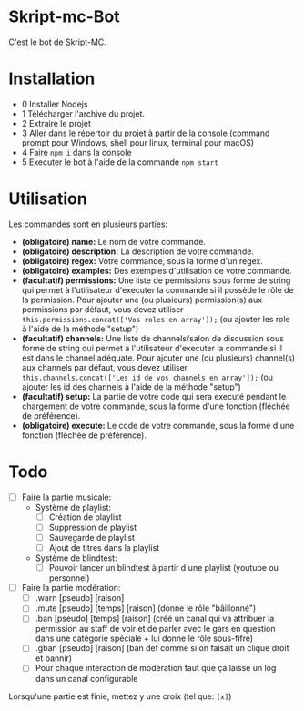 # Skript-mc-Bot

C'est le bot de Skript-MC.

# Installation

 - 0 Installer Nodejs
 - 1 Télécharger l'archive du projet.
 - 2 Extraire le projet
 - 3 Aller dans le répertoir du projet à partir de la console (command prompt pour Windows, shell pour linux, terminal pour macOS)
 - 4 Faire ``npm i`` dans la console 
 - 5 Executer le bot à l'aide de la commande ``npm start``

# Utilisation

Les commandes sont en plusieurs parties:

 - **(obligatoire) name:** Le nom de votre commande.
 - **(obligatoire) description:** La description de votre commande.
 - **(obligatoire) regex:** Votre commande, sous la forme d'un regex.
 - **(obligatoire) examples:** Des exemples d'utilisation de votre commande.
 - **(facultatif) permissions:** Une liste de permissions sous forme de string qui permet à l'utilisateur d'executer la commande si il possède le rôle de la permission. Pour ajouter une (ou plusieurs) permission(s) aux permissions par défaut, vous devez utiliser ``this.permissions.concat(['Vos roles en array']);`` (ou ajouter les role à l'aide de la méthode "setup")
 - **(facultatif) channels:** Une liste de channels/salon de discussion sous forme de string qui permet à l'utilisateur d'executer la commande si il est dans le channel adéquate. Pour ajouter une (ou plusieurs) channel(s) aux channels par défaut, vous devez utiliser ``this.channels.concat(['Les id de vos channels en array']);`` (ou ajouter les id des channels à l'aide de la méthode "setup")
 - **(facultatif) setup:** La partie de votre code qui sera executé pendant le chargement de votre commande, sous la forme d'une fonction (fléchée de préférence).
 - **(obligatoire) execute:** Le code de votre commande, sous la forme d'une fonction (fléchée de préférence).

# Todo

 - [ ] Faire la partie musicale:
    - Système de playlist:
        - [ ] Création de playlist
        - [ ] Suppression de playlist
        - [ ] Sauvegarde de playlist
        - [ ] Ajout de titres dans la playlist
    - Système de blindtest:
        - [ ] Pouvoir lancer un blindtest à partir d'une playlist (youtube ou personnel)
 - [ ] Faire la partie modération:
    - [ ] .warn [pseudo] [raison]
    - [ ] .mute [pseudo] [temps] [raison] (donne le rôle "bâillonné")
    - [ ] .ban [pseudo] [temps] [raison] (créé un canal qui va attribuer la permission au staff de voir et de parler avec le gars en question dans une catégorie spéciale + lui donne le rôle sous-fifre)
    - [ ] .gban [pseudo] [raison] (ban def comme si on faisait un clique droit et bannir)
    - [ ] Pour chaque interaction de modération faut que ça laisse un log dans un canal configurable

Lorsqu'une partie est finie, mettez y une croix (tel que: ``[x]``)
